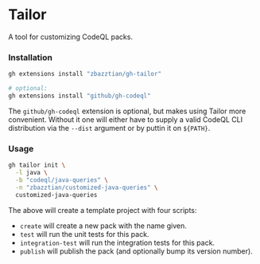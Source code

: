 # Tailor #

A tool for customizing CodeQL packs.

### Installation ###

```sh
gh extensions install "zbazztian/gh-tailor"

# optional:
gh extensions install "github/gh-codeql"
```

The `github/gh-codeql` extension is optional, but makes using Tailor more convenient. Without it one will either have to supply a valid CodeQL CLI distribution via the `--dist` argument or by puttin it on `${PATH}`.

### Usage ###

```sh
gh tailor init \
  -l java \
  -b "codeql/java-queries" \
  -n "zbazztian/customized-java-queries" \
  customized-java-queries
```

The above will create a template project with four scripts:
* `create` will create a new pack with the name given.
* `test` will run the unit tests for this pack.
* `integration-test` will run the integration tests for this pack.
* `publish` will publish the pack (and optionally bump its version number).
